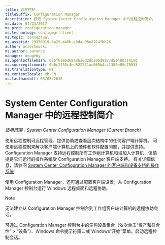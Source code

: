 ```yaml
---
title: 远程控制
titleSuffix: Configuration Manager
description: 获取 System Center Configuration Manager 中的远程控制简介。
ms.date: 04/23/2017
ms.prod: configuration-manager
ms.technology: configmgr-client
ms.topic: conceptual
ms.assetid: 29350919-6a25-446b-a0da-05e8914fbb26
author: aczechowski
ms.author: aaroncz
manager: dougeby
ms.openlocfilehash: 6a6f6ea0d68a8ba8d2db20bd8a77d5e480314150
ms.sourcegitcommit: 0b0c2735c4ed822731ae069b4cc1380e89e78933
ms.translationtype: HT
ms.contentlocale: zh-CN
ms.lasthandoff: 05/03/2018
---
```

# <a name="introduction-to-remote-control-in-system-center-configuration-manager"></a>System Center Configuration Manager 中的远程控制简介

*适用范围：System Center Configuration Manager (Current Branch)*

使用远程控制可远程管理、提供协助或查看层次结构中的任何客户端计算机。 可使用远程控制来解决客户端计算机上的硬件和软件配置问题，并提供支持。 Configuration Manager 支持远程控制所有工作组计算机和域加入计算机，但前提是它们运行的操作系统受 Configuration Manager 客户端支持。 有关详细信息，请参阅 [System Center Configuration Manager 的客户端和设备支持的操作系统](../../../../core/plan-design/configs/supported-operating-systems-for-clients-and-devices.md)

使用 Configuration Manager，还可通过配置客户端设置，从 Configuration Manager 控制台运行 Windows 远程桌面和远程协助。  

> [!NOTE]  
>  无法建立从 Configuration Manager 控制台到工作组客户端计算机的远程协助会话。 

 可通过 Configuration Manager 控制台中的任何设备集合（依次单击“资产和符合性” > “设备”）、Windows 命令提示符窗口或 Windows“开始”菜单，启动远程控制会话。  
